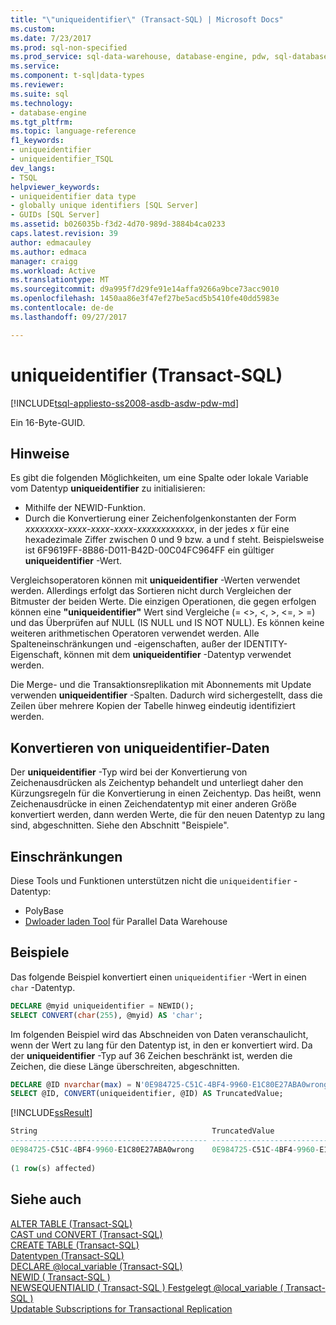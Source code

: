 ```yaml
---
title: "\"uniqueidentifier\" (Transact-SQL) | Microsoft Docs"
ms.custom: 
ms.date: 7/23/2017
ms.prod: sql-non-specified
ms.prod_service: sql-data-warehouse, database-engine, pdw, sql-database
ms.service: 
ms.component: t-sql|data-types
ms.reviewer: 
ms.suite: sql
ms.technology:
- database-engine
ms.tgt_pltfrm: 
ms.topic: language-reference
f1_keywords:
- uniqueidentifier
- uniqueidentifier_TSQL
dev_langs:
- TSQL
helpviewer_keywords:
- uniqueidentifier data type
- globally unique identifiers [SQL Server]
- GUIDs [SQL Server]
ms.assetid: b026035b-f3d2-4d70-989d-3884b4ca0233
caps.latest.revision: 39
author: edmacauley
ms.author: edmaca
manager: craigg
ms.workload: Active
ms.translationtype: MT
ms.sourcegitcommit: d9a995f7d29fe91e14affa9266a9bce73acc9010
ms.openlocfilehash: 1450aa86e3f47ef27be5acd5b5410fe40dd5983e
ms.contentlocale: de-de
ms.lasthandoff: 09/27/2017

---
```

# <a name="uniqueidentifier-transact-sql"></a>uniqueidentifier (Transact-SQL)
[!INCLUDE[tsql-appliesto-ss2008-asdb-asdw-pdw-md](../../includes/tsql-appliesto-ss2008-asdb-asdw-pdw-md.md)]

Ein 16-Byte-GUID.
  
## <a name="remarks"></a>Hinweise  
Es gibt die folgenden Möglichkeiten, um eine Spalte oder lokale Variable vom Datentyp **uniqueidentifier** zu initialisieren:
-   Mithilfe der NEWID-Funktion.  
-   Durch die Konvertierung einer Zeichenfolgenkonstanten der Form *xxxxxxxx*-*xxxx*-*xxxx*-*xxxx*-*xxxxxxxxxxxx*, in der jedes *x* für eine hexadezimale Ziffer zwischen 0 und 9 bzw. a und f steht. Beispielsweise ist 6F9619FF-8B86-D011-B42D-00C04FC964FF ein gültiger **uniqueidentifier** -Wert.  
  
Vergleichsoperatoren können mit **uniqueidentifier** -Werten verwendet werden. Allerdings erfolgt das Sortieren nicht durch Vergleichen der Bitmuster der beiden Werte. Die einzigen Operationen, die gegen erfolgen können eine **"uniqueidentifier"** Wert sind Vergleiche (= <>, \<, >, \<=, > =) und das Überprüfen auf NULL (IS NULL und IS NOT NULL). Es können keine weiteren arithmetischen Operatoren verwendet werden. Alle Spalteneinschränkungen und -eigenschaften, außer der IDENTITY-Eigenschaft, können mit dem **uniqueidentifier** -Datentyp verwendet werden.
  
Die Merge- und die Transaktionsreplikation mit Abonnements mit Update verwenden **uniqueidentifier** -Spalten. Dadurch wird sichergestellt, dass die Zeilen über mehrere Kopien der Tabelle hinweg eindeutig identifiziert werden.
  
## <a name="converting-uniqueidentifier-data"></a>Konvertieren von uniqueidentifier-Daten  
Der **uniqueidentifier** -Typ wird bei der Konvertierung von Zeichenausdrücken als Zeichentyp behandelt und unterliegt daher den Kürzungsregeln für die Konvertierung in einen Zeichentyp. Das heißt, wenn Zeichenausdrücke in einen Zeichendatentyp mit einer anderen Größe konvertiert werden, dann werden Werte, die für den neuen Datentyp zu lang sind, abgeschnitten. Siehe den Abschnitt "Beispiele".
  
## <a name="limitations-and-restrictions"></a>Einschränkungen

Diese Tools und Funktionen unterstützen nicht die `uniqueidentifier` -Datentyp:
- PolyBase
- [Dwloader laden Tool](https://msdn.microsoft.com/sql/analytics-platform-system/dwloader) für Parallel Data Warehouse

## <a name="examples"></a>Beispiele  
Das folgende Beispiel konvertiert einen `uniqueidentifier` -Wert in einen `char` -Datentyp.
  
```sql
DECLARE @myid uniqueidentifier = NEWID();  
SELECT CONVERT(char(255), @myid) AS 'char';  
```  
  
Im folgenden Beispiel wird das Abschneiden von Daten veranschaulicht, wenn der Wert zu lang für den Datentyp ist, in den er konvertiert wird. Da der **uniqueidentifier** -Typ auf 36 Zeichen beschränkt ist, werden die Zeichen, die diese Länge überschreiten, abgeschnitten.
  
```sql
DECLARE @ID nvarchar(max) = N'0E984725-C51C-4BF4-9960-E1C80E27ABA0wrong';  
SELECT @ID, CONVERT(uniqueidentifier, @ID) AS TruncatedValue;  
```  
  
[!INCLUDE[ssResult](../../includes/ssresult-md.md)]
  
```sql
String                                       TruncatedValue  
-------------------------------------------- ------------------------------------  
0E984725-C51C-4BF4-9960-E1C80E27ABA0wrong    0E984725-C51C-4BF4-9960-E1C80E27ABA0  
  
(1 row(s) affected)  
```  
  
## <a name="see-also"></a>Siehe auch
[ALTER TABLE &#40;Transact-SQL&#41;](../../t-sql/statements/alter-table-transact-sql.md)  
[CAST und CONVERT &#40;Transact-SQL&#41;](../../t-sql/functions/cast-and-convert-transact-sql.md)  
[CREATE TABLE &#40;Transact-SQL&#41;](../../t-sql/statements/create-table-transact-sql.md)  
[Datentypen &#40;Transact-SQL&#41;](../../t-sql/data-types/data-types-transact-sql.md)  
[DECLARE @local_variable &#40;Transact-SQL&#41;](../../t-sql/language-elements/declare-local-variable-transact-sql.md)  
[NEWID &#40; Transact-SQL &#41;](../../t-sql/functions/newid-transact-sql.md)  
[NEWSEQUENTIALID &#40; Transact-SQL &#41; ](../../t-sql/functions/newsequentialid-transact-sql.md) 
 [Festgelegt @local_variable &#40; Transact-SQL &#41;](../../t-sql/language-elements/set-local-variable-transact-sql.md)  
[Updatable Subscriptions for Transactional Replication](../../relational-databases/replication/transactional/updatable-subscriptions-for-transactional-replication.md)
  
  

